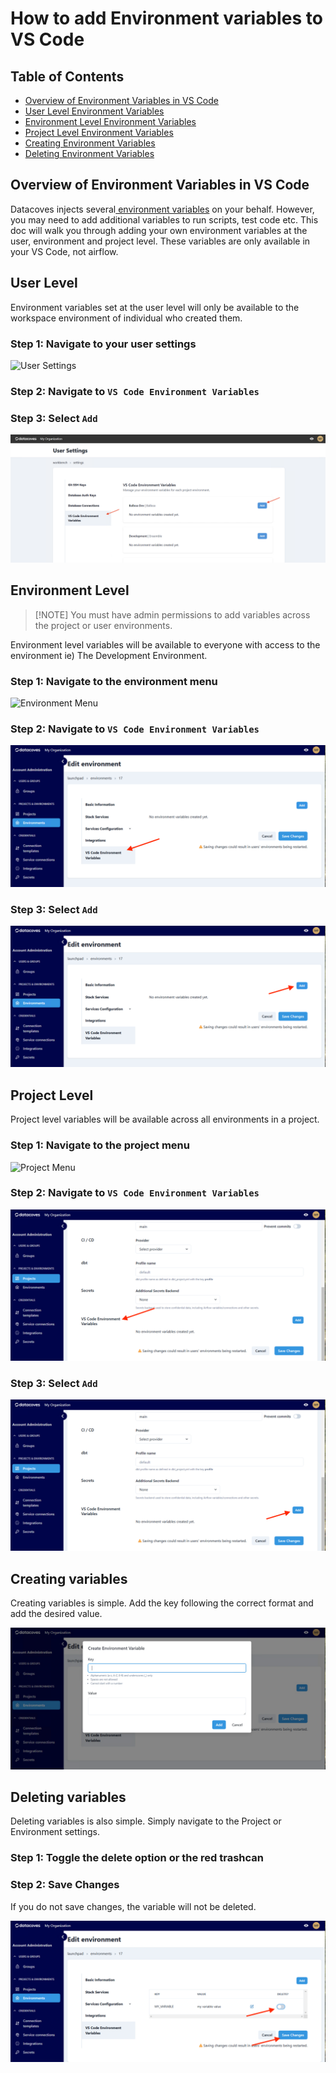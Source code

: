 # How to add Environment variables to VS Code

## Table of Contents
- [Overview of Environment Variables in VS Code](#overview-of-environment-variables-in-vs-code)
- [User Level Environment Variables](#user-level)
- [Environment Level Environment Variables](#environment-level)
- [Project Level Environment Variables](#project-level)
- [Creating Environment Variables](#creating-variables)
- [Deleting Environment Variables](#deleting-variables)

## Overview of Environment Variables in VS Code

Datacoves injects several[ environment variables](/reference/vscode/datacoves-env-vars.md) on your behalf. However, you may need to add additional variables to run scripts, test code etc.  This doc will walk you through adding your own environment variables at the user, environment and project level. These variables are only available in your VS Code, not airflow. 

## User Level 

Environment variables set at the user level will only be available to the workspace environment of individual who created them. 

### Step 1: Navigate to your user settings

![User Settings](assets/menu_user_settings.gif)

### Step 2: Navigate to `VS Code Environment Variables`
### Step 3: Select `Add`

![Environment Variables](assets/env_vars_user.png)


## Environment Level

>[!NOTE] You must have admin permissions to add variables across the project or user environments. 

Environment level variables will be available to everyone with access to the environment ie) The Development Environment. 

### Step 1: Navigate to the environment menu

![Environment Menu](../datacoves/assets/menu_environments.gif)

### Step 2: Navigate to `VS Code Environment Variables`

![Environment variables menu](assets/env_var_environment_menu.png)

### Step 3: Select `Add`

![alt text](assets/env_var_environment_add.png)

## Project Level

Project level variables will be available across all environments in a project. 

### Step 1: Navigate to the project menu

![Project Menu](../datacoves/assets/menu_projects.gif)

### Step 2: Navigate to `VS Code Environment Variables`

![Environment variables menu](assets/env_var_project_menu.png)

### Step 3: Select `Add`

![alt text](assets/env_var_project_add.png)

## Creating variables

Creating variables is simple. Add the key following the correct format and add the desired value.

![Create variables](assets/env_var_environment_create.png)

## Deleting variables

Deleting variables is also simple. Simply navigate to the Project or Environment settings. 

### Step 1: Toggle the delete option or the red trashcan

### Step 2: Save Changes

If you do not save changes, the variable will not be deleted.

![Delete variables](assets/env_var_project_delete.png)


